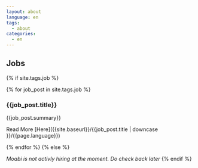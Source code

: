 ```yaml
---
layout: about
language: en
tags:
  - about
categories:
  - en
---
```

## Jobs

{% if site.tags.job %}

{% for job_post in site.tags.job %}
### {{job_post.title}}

{{job_post.summary}}

Read More [Here]({{site.baseurl}}/{{job_post.title | downcase }}/{{page.language}})

{% endfor %}
{% else %}

*Moabi is not activly hiring at the moment.  Do check back later*
{% endif %}
